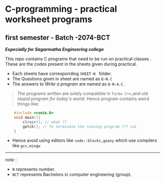 # C-programming - practical worksheet programs
## first semester - Batch -2074-BCT
***Especially for Sagarmatha Engineering college***

This repo contains C programs that need to be run on practical classes . These are the codes present in the sheets given during practical.

- Each sheets have corresponding `SHEET-N ` folder.
- The Questions given in sheet are named as `Q-N.C`
- The answers to *Write a program* are named as `Q-N-A.C`.
> The programs written are solely compatible in `Turbo C++`,*and old stupid program for today's world.* Hence program contains weird things like:

```C
    #include <conio.h>
    void main(){ 
        clrscr(); // what ??
        getch(); // To terminate the running program ??? LoL
    }

```

- Hence avoid using editors like `code::blocks,geany` which use compilers like `gcc,mingw`

---
*note* :

- `N` represents number.
- `BCT` represents Bachelors in computer engineering (group).
